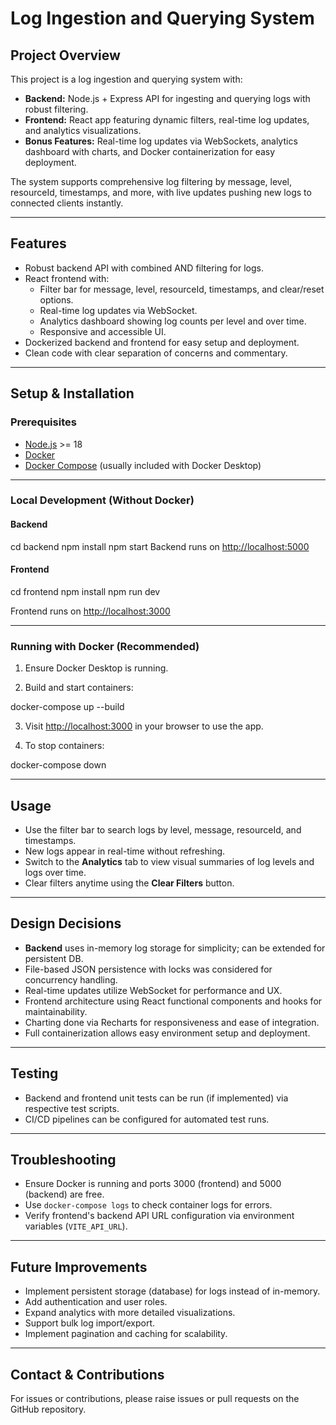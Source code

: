# Log Ingestion and Querying System

## Project Overview

This project is a log ingestion and querying system with:

- **Backend:** Node.js + Express API for ingesting and querying logs with robust filtering.
- **Frontend:** React app featuring dynamic filters, real-time log updates, and analytics visualizations.
- **Bonus Features:** Real-time log updates via WebSockets, analytics dashboard with charts, and Docker containerization for easy deployment.

The system supports comprehensive log filtering by message, level, resourceId, timestamps, and more, with live updates pushing new logs to connected clients instantly.

---

## Features

- Robust backend API with combined AND filtering for logs.
- React frontend with:
  - Filter bar for message, level, resourceId, timestamps, and clear/reset options.
  - Real-time log updates via WebSocket.
  - Analytics dashboard showing log counts per level and over time.
  - Responsive and accessible UI.
- Dockerized backend and frontend for easy setup and deployment.
- Clean code with clear separation of concerns and commentary.

---

## Setup & Installation

### Prerequisites

- [Node.js](https://nodejs.org) >= 18
- [Docker](https://www.docker.com/get-started)
- [Docker Compose](https://docs.docker.com/compose/install/) (usually included with Docker Desktop)

---

### Local Development (Without Docker)

#### Backend

cd backend
npm install
npm start
Backend runs on [http://localhost:5000](http://localhost:5000)

#### Frontend

cd frontend
npm install
npm run dev

Frontend runs on [http://localhost:3000](http://localhost:3000)

---

### Running with Docker (Recommended)

1. Ensure Docker Desktop is running.

2. Build and start containers:

docker-compose up --build


3. Visit [http://localhost:3000](http://localhost:3000) in your browser to use the app.

4. To stop containers:

docker-compose down

---

## Usage

- Use the filter bar to search logs by level, message, resourceId, and timestamps.
- New logs appear in real-time without refreshing.
- Switch to the **Analytics** tab to view visual summaries of log levels and logs over time.
- Clear filters anytime using the **Clear Filters** button.

---

## Design Decisions

- **Backend** uses in-memory log storage for simplicity; can be extended for persistent DB.
- File-based JSON persistence with locks was considered for concurrency handling.
- Real-time updates utilize WebSocket for performance and UX.
- Frontend architecture using React functional components and hooks for maintainability.
- Charting done via Recharts for responsiveness and ease of integration.
- Full containerization allows easy environment setup and deployment.

---

## Testing

- Backend and frontend unit tests can be run (if implemented) via respective test scripts.
- CI/CD pipelines can be configured for automated test runs.

---

## Troubleshooting

- Ensure Docker is running and ports 3000 (frontend) and 5000 (backend) are free.
- Use `docker-compose logs` to check container logs for errors.
- Verify frontend's backend API URL configuration via environment variables (`VITE_API_URL`).

---

## Future Improvements

- Implement persistent storage (database) for logs instead of in-memory.
- Add authentication and user roles.
- Expand analytics with more detailed visualizations.
- Support bulk log import/export.
- Implement pagination and caching for scalability.

---

## Contact & Contributions

For issues or contributions, please raise issues or pull requests on the GitHub repository.
